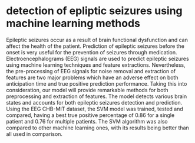 # detection of epliptic seizures using machine learning methods
Epileptic seizures occur as a result of brain functional dysfunction and can affect the health of the
patient. Prediction of epileptic seizures before the onset is very useful for the prevention of seizures
through medication. Electroencephalograms (EEG) signals are used to predict epileptic seizures
using machine learning techniques and feature extractions. Nevertheless, the pre-processing of
EEG signals for noise removal and extraction of features are two major problems which have an
adverse effect on both anticipation time and true positive prediction performance. Taking this into
consideration, our model will provide remarkable methods for both preprocessing and extraction
of features. The model detects various brain states and accounts for both epileptic seizures
detection and prediction. Using the EEG CHB-MIT dataset, the SVM model was trained, tested
and compared, having a best true positive percentage of 0.86 for a single patient and 0.76 for
multiple patients. The SVM algorithm was also compared to other machine learning ones, with its
results being better than all used in comparison.
